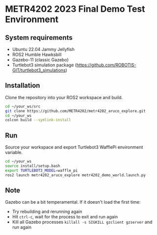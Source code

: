 # METR4202 2023 Final Demo Test Environment

## System requirements
- Ubuntu 22.04 Jammy Jellyfish
- ROS2 Humble Hawksbill
- Gazebo-11 (classic Gazebo)
- Turtlebot3 simulation package (https://github.com/ROBOTIS-GIT/turtlebot3_simulations)

## Installation

Clone the repository into your ROS2 workspace and build.

```bash
cd ~/your_ws/src
git clone https://github.com/METR4202/metr4202_aruco_explore.git
cd ~/your_ws
colcon build --symlink-install
```
## Run

Source your workspace and export Turtlebot3 WafflePi environment variable.

```bash
cd ~/your_ws
source install/setup.bash
export TURTLEBOT3_MODEL=waffle_pi
ros2 launch metr4202_aruco_explore metr4202_demo_world.launch.py
```

## Note

Gazebo can be a bit temperamental. If it doesn't load the first time:
- Try rebuilding and rerunning again
- Hit `ctrl-c`, wait for the process to exit and run again
- Kill all Gazebo processes `killall -s SIGKILL gzclient gzserver` and run again